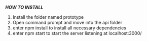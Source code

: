 ***HOW TO INSTALL***
1) Install the folder named prototype
2) Open command prompt and move into the api folder
3) enter npm install to install all necessary dependencies
4) enter npm start to start the server listening at localhost:3000/
